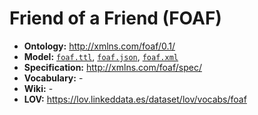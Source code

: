 # Friend of a Friend (FOAF)

- **Ontology:** http://xmlns.com/foaf/0.1/
- **Model:** [`foaf.ttl`](foaf_generated.ttl), [`foaf.json`](foaf.json), [`foaf.xml`](foaf.xml)
- **Specification:** http://xmlns.com/foaf/spec/
- **Vocabulary:** -
- **Wiki:** -
- **LOV:** https://lov.linkeddata.es/dataset/lov/vocabs/foaf
